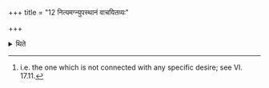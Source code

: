 +++
title = "12 नित्यमग्न्युपस्थानं वाचयितव्यः"

+++

<details><summary>थिते</summary>

12. He should be caused to recite the obligatory[^1] Agnyupasthāna (formulae to be recited by the performer while standing near the fires).  


[^1]: i.e. the one which is not connected with any specific desire; see
VI. 17.11.
</details>
